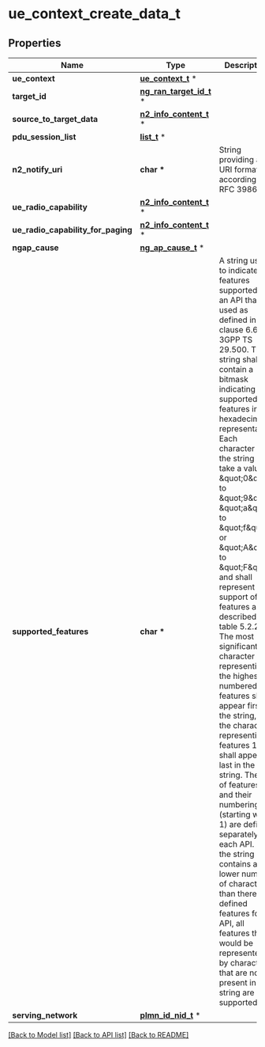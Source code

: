 # ue_context_create_data_t

## Properties
Name | Type | Description | Notes
------------ | ------------- | ------------- | -------------
**ue_context** | [**ue_context_t**](ue_context.md) \* |  | 
**target_id** | [**ng_ran_target_id_t**](ng_ran_target_id.md) \* |  | 
**source_to_target_data** | [**n2_info_content_t**](n2_info_content.md) \* |  | 
**pdu_session_list** | [**list_t**](n2_sm_information.md) \* |  | 
**n2_notify_uri** | **char \*** | String providing an URI formatted according to RFC 3986. | [optional] 
**ue_radio_capability** | [**n2_info_content_t**](n2_info_content.md) \* |  | [optional] 
**ue_radio_capability_for_paging** | [**n2_info_content_t**](n2_info_content.md) \* |  | [optional] 
**ngap_cause** | [**ng_ap_cause_t**](ng_ap_cause.md) \* |  | [optional] 
**supported_features** | **char \*** | A string used to indicate the features supported by an API that is used as defined in clause  6.6 in 3GPP TS 29.500. The string shall contain a bitmask indicating supported features in  hexadecimal representation Each character in the string shall take a value of \&quot;0\&quot; to \&quot;9\&quot;,  \&quot;a\&quot; to \&quot;f\&quot; or \&quot;A\&quot; to \&quot;F\&quot; and shall represent the support of 4 features as described in  table 5.2.2-3. The most significant character representing the highest-numbered features shall  appear first in the string, and the character representing features 1 to 4 shall appear last  in the string. The list of features and their numbering (starting with 1) are defined  separately for each API. If the string contains a lower number of characters than there are  defined features for an API, all features that would be represented by characters that are not  present in the string are not supported.  | [optional] 
**serving_network** | [**plmn_id_nid_t**](plmn_id_nid.md) \* |  | [optional] 

[[Back to Model list]](../README.md#documentation-for-models) [[Back to API list]](../README.md#documentation-for-api-endpoints) [[Back to README]](../README.md)


